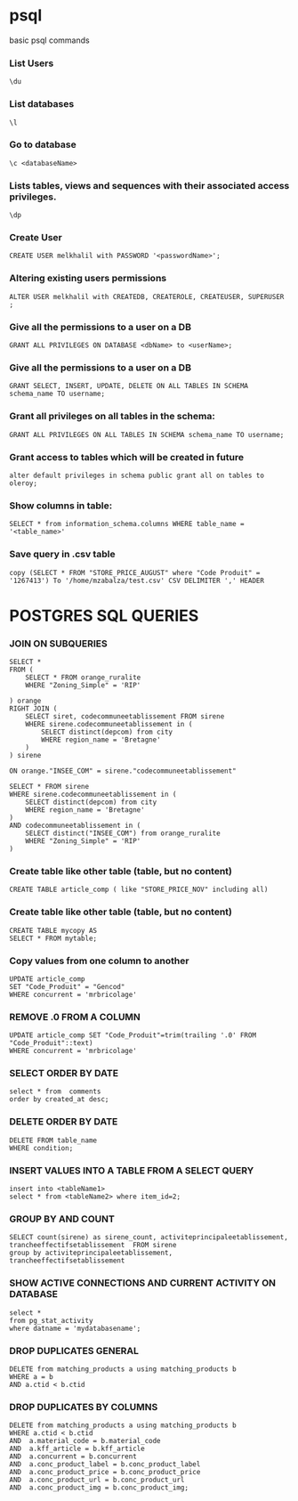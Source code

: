 # psql
basic psql commands

### List Users
```\du```

### List databases
```\l```

### Go to database
```\c <databaseName>```

### Lists tables, views and sequences with their associated access privileges.
```\dp```

### Create User
```CREATE USER melkhalil with PASSWORD '<passwordName>';```

### Altering existing users permissions
```ALTER USER melkhalil with CREATEDB, CREATEROLE, CREATEUSER, SUPERUSER ;```

### Give all the permissions to a user on a DB
```GRANT ALL PRIVILEGES ON DATABASE <dbName> to <userName>;```

### Give all the permissions to a user on a DB
```GRANT SELECT, INSERT, UPDATE, DELETE ON ALL TABLES IN SCHEMA schema_name TO username;```


### Grant all privileges on all tables in the schema:
```GRANT ALL PRIVILEGES ON ALL TABLES IN SCHEMA schema_name TO username;```

### Grant access to tables which will be created in future
```
alter default privileges in schema public grant all on tables to oleroy;
```

### Show columns in table:
```SELECT * from information_schema.columns WHERE table_name = '<table_name>'```

### Save query in .csv table
```copy (SELECT * FROM "STORE_PRICE_AUGUST" where "Code Produit" = '1267413') To '/home/mzabalza/test.csv' CSV DELIMITER ',' HEADER```

# POSTGRES SQL QUERIES

### JOIN ON SUBQUERIES
```
SELECT *
FROM (
	SELECT * FROM orange_ruralite
	WHERE "Zoning_Simple" = 'RIP'
	
) orange
RIGHT JOIN (
	SELECT siret, codecommuneetablissement FROM sirene
	WHERE sirene.codecommuneetablissement in (
		SELECT distinct(depcom) from city
		WHERE region_name = 'Bretagne'
	)
) sirene
	
ON orange."INSEE_COM" = sirene."codecommuneetablissement"
```
```
SELECT * FROM sirene
WHERE sirene.codecommuneetablissement in (
	SELECT distinct(depcom) from city
	WHERE region_name = 'Bretagne'
)
AND codecommuneetablissement in (
	SELECT distinct("INSEE_COM") from orange_ruralite
	WHERE "Zoning_Simple" = 'RIP'
)
```

### Create table like other table (table, but no content)
```CREATE TABLE article_comp ( like "STORE_PRICE_NOV" including all)```


### Create table like other table (table, but no content)
```
CREATE TABLE mycopy AS
SELECT * FROM mytable;
```

### Copy values from one column to another
```
UPDATE article_comp
SET "Code_Produit" = "Gencod"
WHERE concurrent = 'mrbricolage'
```

### REMOVE .0 FROM A COLUMN
```
UPDATE article_comp SET "Code_Produit"=trim(trailing '.0' FROM "Code_Produit"::text)
WHERE concurrent = 'mrbricolage'
```

### SELECT ORDER BY DATE
```
select * from  comments
order by created_at desc;
```

### DELETE ORDER BY DATE
```
DELETE FROM table_name
WHERE condition;
```

### INSERT VALUES INTO A TABLE FROM A SELECT QUERY
```
insert into <tableName1>
select * from <tableName2> where item_id=2;
```

### GROUP BY AND COUNT
```
SELECT count(sirene) as sirene_count, activiteprincipaleetablissement, trancheeffectifsetablissement  FROM sirene
group by activiteprincipaleetablissement, trancheeffectifsetablissement
```

### SHOW ACTIVE CONNECTIONS AND CURRENT ACTIVITY ON DATABASE
```
select *
from pg_stat_activity
where datname = 'mydatabasename';
```

### DROP DUPLICATES GENERAL
```
DELETE from matching_products a using matching_products b
WHERE a = b 
AND a.ctid < b.ctid
```

### DROP DUPLICATES BY COLUMNS
```
DELETE from matching_products a using matching_products b
WHERE a.ctid < b.ctid
AND  a.material_code = b.material_code
AND  a.kff_article = b.kff_article
AND  a.concurrent = b.concurrent
AND  a.conc_product_label = b.conc_product_label
AND  a.conc_product_price = b.conc_product_price
AND  a.conc_product_url = b.conc_product_url
AND  a.conc_product_img = b.conc_product_img;
```
